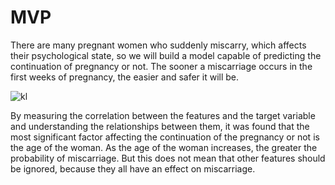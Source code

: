 # MVP
There are many pregnant women who suddenly miscarry, which affects their psychological state,
so we will build a model capable of predicting the continuation of pregnancy or not.
The sooner a miscarriage occurs in the first weeks of pregnancy, the easier and safer it will be.

![kl](https://user-images.githubusercontent.com/71223849/146359451-2b602b30-b5d0-4d5a-bb00-d130023f74d5.png)

By measuring the correlation between the features and the target variable and understanding the relationships between them, it was found that the most significant factor affecting the continuation of the pregnancy or not is the age of the woman. As the age of the woman increases, the greater the probability of miscarriage.
But this does not mean that other features should be ignored, because they all have an effect on miscarriage.
